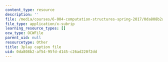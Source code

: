 ```yaml
---
content_type: resource
description: ''
file: /media/courses/6-004-computation-structures-spring-2017/0da808b2af5495fdd145c26ad220f2dd_VdRC2raV8fA.srt
file_type: application/x-subrip
learning_resource_types: []
ocw_type: OCWFile
parent_uid: null
resourcetype: Other
title: 3play caption file
uid: 0da808b2-af54-95fd-d145-c26ad220f2dd
---
```

